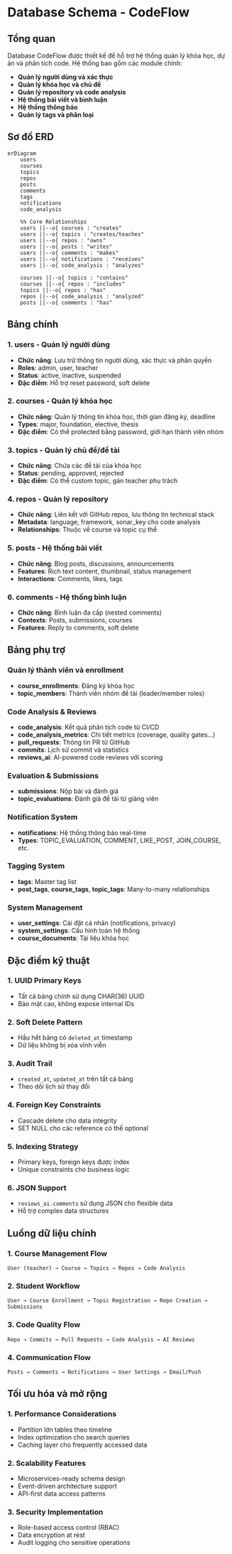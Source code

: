 # Database Schema - CodeFlow

## Tổng quan
Database CodeFlow được thiết kế để hỗ trợ hệ thống quản lý khóa học, dự án và phân tích code. Hệ thống bao gồm các module chính:
- **Quản lý người dùng và xác thực**
- **Quản lý khóa học và chủ đề**
- **Quản lý repository và code analysis**
- **Hệ thống bài viết và bình luận**
- **Hệ thống thông báo**
- **Quản lý tags và phân loại**

## Sơ đồ ERD

```mermaid
erDiagram
    users
    courses
    topics
    repos
    posts
    comments
    tags
    notifications
    code_analysis

    %% Core Relationships
    users ||--o{ courses : "creates"
    users ||--o{ topics : "creates/teaches"
    users ||--o{ repos : "owns"
    users ||--o{ posts : "writes"
    users ||--o{ comments : "makes"
    users ||--o{ notifications : "receives"
    users ||--o{ code_analysis : "analyzes"

    courses ||--o{ topics : "contains"
    courses ||--o{ repos : "includes"
    topics ||--o{ repos : "has"
    repos ||--o{ code_analysis : "analyzed"
    posts ||--o{ comments : "has"
```

## Bảng chính

### 1. **users** - Quản lý người dùng
- **Chức năng**: Lưu trữ thông tin người dùng, xác thực và phân quyền
- **Roles**: admin, user, teacher
- **Status**: active, inactive, suspended
- **Đặc điểm**: Hỗ trợ reset password, soft delete

### 2. **courses** - Quản lý khóa học
- **Chức năng**: Quản lý thông tin khóa học, thời gian đăng ký, deadline
- **Types**: major, foundation, elective, thesis
- **Đặc điểm**: Có thể protected bằng password, giới hạn thành viên nhóm

### 3. **topics** - Quản lý chủ đề/đề tài
- **Chức năng**: Chứa các đề tài của khóa học
- **Status**: pending, approved, rejected
- **Đặc điểm**: Có thể custom topic, gán teacher phụ trách

### 4. **repos** - Quản lý repository
- **Chức năng**: Liên kết với GitHub repos, lưu thông tin technical stack
- **Metadata**: language, framework, sonar_key cho code analysis
- **Relationships**: Thuộc về course và topic cụ thể

### 5. **posts** - Hệ thống bài viết
- **Chức năng**: Blog posts, discussions, announcements
- **Features**: Rich text content, thumbnail, status management
- **Interactions**: Comments, likes, tags

### 6. **comments** - Hệ thống bình luận
- **Chức năng**: Bình luận đa cấp (nested comments)
- **Contexts**: Posts, submissions, courses
- **Features**: Reply to comments, soft delete

## Bảng phụ trợ

### Quản lý thành viên và enrollment
- **course_enrollments**: Đăng ký khóa học
- **topic_members**: Thành viên nhóm đề tài (leader/member roles)

### Code Analysis & Reviews
- **code_analysis**: Kết quả phân tích code từ CI/CD
- **code_analysis_metrics**: Chi tiết metrics (coverage, quality gates...)
- **pull_requests**: Thông tin PR từ GitHub
- **commits**: Lịch sử commit và statistics
- **reviews_ai**: AI-powered code reviews với scoring

### Evaluation & Submissions
- **submissions**: Nộp bài và đánh giá
- **topic_evaluations**: Đánh giá đề tài từ giảng viên

### Notification System
- **notifications**: Hệ thống thông báo real-time
- **Types**: TOPIC_EVALUATION, COMMENT, LIKE_POST, JOIN_COURSE, etc.

### Tagging System
- **tags**: Master tag list
- **post_tags**, **course_tags**, **topic_tags**: Many-to-many relationships

### System Management
- **user_settings**: Cài đặt cá nhân (notifications, privacy)
- **system_settings**: Cấu hình toàn hệ thống
- **course_documents**: Tài liệu khóa học

## Đặc điểm kỹ thuật

### 1. **UUID Primary Keys**
- Tất cả bảng chính sử dụng CHAR(36) UUID
- Bảo mật cao, không expose internal IDs

### 2. **Soft Delete Pattern**
- Hầu hết bảng có `deleted_at` timestamp
- Dữ liệu không bị xóa vĩnh viễn

### 3. **Audit Trail**
- `created_at`, `updated_at` trên tất cả bảng
- Theo dõi lịch sử thay đổi

### 4. **Foreign Key Constraints**
- Cascade delete cho data integrity
- SET NULL cho các reference có thể optional

### 5. **Indexing Strategy**
- Primary keys, foreign keys được index
- Unique constraints cho business logic

### 6. **JSON Support**
- `reviews_ai.comments` sử dụng JSON cho flexible data
- Hỗ trợ complex data structures

## Luồng dữ liệu chính

### 1. **Course Management Flow**
```
User (teacher) → Course → Topics → Repos → Code Analysis
```

### 2. **Student Workflow**
```
User → Course Enrollment → Topic Registration → Repo Creation → Submissions
```

### 3. **Code Quality Flow**
```
Repo → Commits → Pull Requests → Code Analysis → AI Reviews
```

### 4. **Communication Flow**
```
Posts → Comments → Notifications → User Settings → Email/Push
```

## Tối ưu hóa và mở rộng

### 1. **Performance Considerations**
- Partition lớn tables theo timeline
- Index optimization cho search queries
- Caching layer cho frequently accessed data

### 2. **Scalability Features**
- Microservices-ready schema design
- Event-driven architecture support
- API-first data access patterns

### 3. **Security Implementation**
- Role-based access control (RBAC)
- Data encryption at rest
- Audit logging cho sensitive operations

